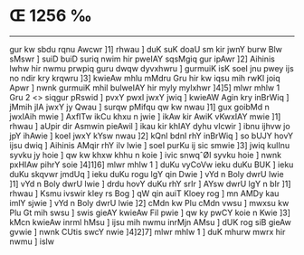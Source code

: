 # Œ 1256 ‰
---
gur kw sbdu rqnu Awcwr ]1] rhwau ] duK suK doaU sm kir jwnY burw
Blw sMswr ] suiD buiD suriq nwim hir pweIAY sqsMgiq gur ipAwr ]2]
Aihinis lwhw hir nwmu prwpiq guru dwqw dyvxhwru ] gurmuiK isK soeI
jnu pwey ijs no ndir kry krqwru ]3] kwieAw mhlu mMdru Gru hir kw
iqsu mih rwKI joiq Apwr ] nwnk gurmuiK mhil bulweIAY hir myly
mylxhwr ]4]5]
mlwr mhlw 1 Gru 2
<> siqgur pRswid ]
pvxY pwxI jwxY jwiq ] kwieAW Agin kry inBrWiq ] jMmih jIA jwxY jy
Qwau ] surqw pMifqu qw kw nwau ]1] gux goibMd n jwxIAih mwie ]
AxfITw ikCu khxu n jwie ] ikAw kir AwiK vKwxIAY mwie ]1] rhwau ]
aUpir dir Asmwin pieAwil ] ikau kir khIAY dyhu vIcwir ] ibnu ijhvw
jo jpY ihAwie ] koeI jwxY kYsw nwau ]2] kQnI bdnI rhY inBrWiq ] so
bUJY hovY ijsu dwiq ] Aihinis AMqir rhY ilv lwie ] soeI purKu ij sic
smwie ]3] jwiq kulInu syvku jy hoie ] qw kw khxw khhu n koie ] ivic
snwqˆØI syvku hoie ] nwnk pxHIAw pihrY soie ]4]1]6] mlwr mhlw 1 ]
duKu vyCoVw ieku duKu BUK ] ieku duKu skqvwr jmdUq ] ieku duKu rogu lgY
qin Dwie ] vYd n Boly dwrU lwie ]1] vYd n Boly dwrU lwie ] drdu hovY
duKu rhY srIr ] AYsw dwrU lgY n bIr ]1] rhwau ] Ksmu ivswir kIey rs
Bog ] qW qin auiT Kloey rog ] mn AMDy kau imlY sjwie ] vYd n Boly dwrU
lwie ]2] cMdn kw Plu cMdn vwsu ] mwxsu kw Plu Gt mih swsu ] swis
gieAY kwieAw Fil pwie ] qw ky pwCY koie n Kwie ]3] kMcn kwieAw
inrml hMsu ] ijsu mih nwmu inrMjn AMsu ] dUK rog siB gieAw gvwie ]
nwnk CUtis swcY nwie ]4]2]7] mlwr mhlw 1 ] duK mhurw mwrx hir
nwmu ] islw
####
